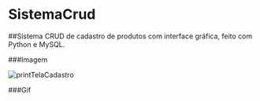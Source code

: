# SistemaCrud
##Sistema CRUD de cadastro de produtos com interface gráfica, feito com Python e MySQL.

###Imagem


![printTelaCadastro](https://user-images.githubusercontent.com/101225633/208317129-b1186629-378e-46a3-8684-14bc6b4bc108.png)


###Gif
